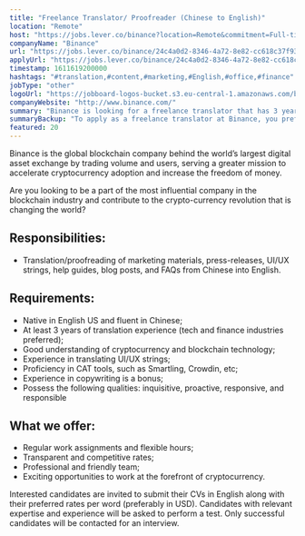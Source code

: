 ```yaml
---
title: "Freelance Translator/ Proofreader (Chinese to English)"
location: "Remote"
host: "https://jobs.lever.co/binance?location=Remote&commitment=Full-time%3A%20Remote"
companyName: "Binance"
url: "https://jobs.lever.co/binance/24c4a0d2-8346-4a72-8e82-cc618c37f937"
applyUrl: "https://jobs.lever.co/binance/24c4a0d2-8346-4a72-8e82-cc618c37f937/apply"
timestamp: 1611619200000
hashtags: "#translation,#content,#marketing,#English,#office,#finance"
jobType: "other"
logoUrl: "https://jobboard-logos-bucket.s3.eu-central-1.amazonaws.com/binance"
companyWebsite: "http://www.binance.com/"
summary: "Binance is looking for a freelance translator that has 3 years of translation experience."
summaryBackup: "To apply as a freelance translator at Binance, you preferably need to have some knowledge of: #translation, #content, #marketing."
featured: 20
---
```


Binance is the global blockchain company behind the world’s largest digital asset exchange by trading volume and users, serving a greater mission to accelerate cryptocurrency adoption and increase the freedom of money.

Are you looking to be a part of the most influential company in the blockchain industry and contribute to the crypto-currency revolution that is changing the world?

## Responsibilities:

*   Translation/proofreading of marketing materials, press-releases, UI/UX strings, help guides, blog posts, and FAQs from Chinese into English.

## Requirements:

*   Native in English US and fluent in Chinese;
*   At least 3 years of translation experience (tech and finance industries preferred);
*   Good understanding of cryptocurrency and blockchain technology;
*   Experience in translating UI/UX strings;
*   Proficiency in CAT tools, such as Smartling, Crowdin, etc;
*   Experience in copywriting is a bonus;
*   Possess the following qualities: inquisitive, proactive, responsive, and responsible

## What we offer:

*   Regular work assignments and flexible hours;
*   Transparent and competitive rates;
*   Professional and friendly team;
*   Exciting opportunities to work at the forefront of cryptocurrency.

Interested candidates are invited to submit their CVs in English along with their preferred rates per word (preferably in USD). Candidates with relevant expertise and experience will be asked to perform a test. Only successful candidates will be contacted for an interview.
